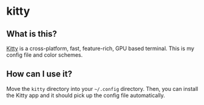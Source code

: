 # kitty

## What is this?

[Kitty](https://github.com/kovidgoyal/kitty) is a cross-platform, fast, feature-rich, GPU based terminal. This is my
config file and color schemes.

## How can I use it?

Move the `kitty` directory into your `~/.config` directory. Then, you can
install the Kitty app and it should pick up the config file automatically.
